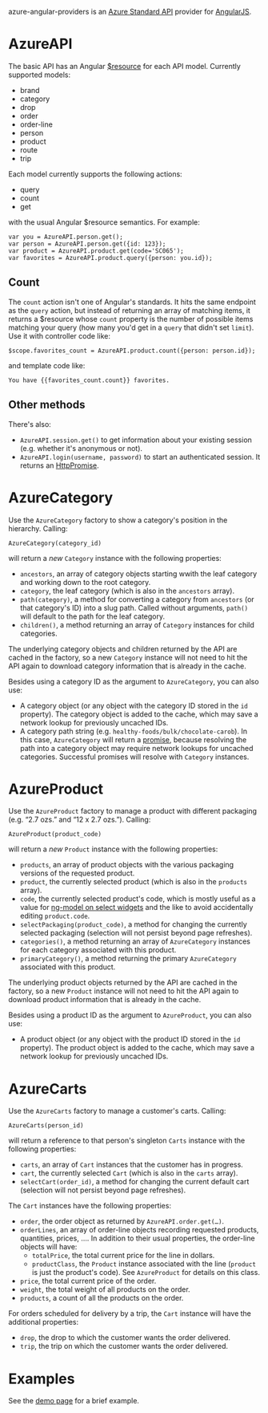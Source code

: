 azure-angular-providers is an [Azure Standard API][api] provider for
[AngularJS][].

AzureAPI
========

The basic API has an Angular [$resource][resource] for each API model.
Currently supported models:

* brand
* category
* drop
* order
* order-line
* person
* product
* route
* trip

Each model currently supports the following actions:

* query
* count
* get

with the usual Angular $resource semantics.  For example:

    var you = AzureAPI.person.get();
    var person = AzureAPI.person.get({id: 123});
    var product = AzureAPI.product.get(code='SC065');
    var favorites = AzureAPI.product.query({person: you.id});

Count
-----

The `count` action isn't one of Angular's standards.  It hits the same
endpoint as the `query` action, but instead of returning an array of
matching items, it returns a $resource whose `count` property is the
number of possible items matching your query (how many you'd get in a
`query` that didn't set `limit`).  Use it with controller code like:

    $scope.favorites_count = AzureAPI.product.count({person: person.id});

and template code like:

    You have {{favorites_count.count}} favorites.

Other methods
-------------

There's also:

* `AzureAPI.session.get()` to get information about your existing
  session (e.g. whether it's anonymous or not).
* `AzureAPI.login(username, password)` to start an authenticated
  session.  It returns an [HttpPromise][].

AzureCategory
=============

Use the `AzureCategory` factory to show a category's position in the
hierarchy.  Calling:

    AzureCategory(category_id)

will return a *new* `Category` instance with the following properties:

* `ancestors`, an array of category objects starting wwith the leaf
  category and working down to the root category.
* `category`, the leaf category (which is also in the `ancestors`
  array).
* `path(category)`, a method for converting a category from
  `ancestors` (or that category's ID) into a slug path.  Called
  without arguments, `path()` will default to the path for the leaf
  category.
* `children()`, a method returning an array of `Category` instances
  for child categories.

The underlying category objects and children returned by the API are
cached in the factory, so a new `Category` instance will not need to
hit the API again to download category information that is already in
the cache.

Besides using a category ID as the argument to `AzureCategory`, you
can also use:

* A category object (or any object with the category ID stored in the
  `id` property).  The category object is added to the cache, which
  may save a network lookup for previously uncached IDs.
* A category path string (e.g. `healthy-foods/bulk/chocolate-carob`).
  In this case, `AzureCategory` will return a [promise][], because
  resolving the path into a category object may require network
  lookups for uncached categories.  Successful promises will resolve
  with `Category` instances.

AzureProduct
============

Use the `AzureProduct` factory to manage a product with different
packaging (e.g. “2.7 ozs.” and “12 x 2.7 ozs.”).  Calling:

    AzureProduct(product_code)

will return a *new* `Product` instance with the following properties:

* `products`, an array of product objects with the various packaging
  versions of the requested product.
* `product`, the currently selected product (which is also in the
  `products` array).
* `code`, the currently selected product's code, which is mostly
  useful as a value for [ng-model on select widgets][select] and the
  like to avoid accidentally editing `product.code`.
* `selectPackaging(product_code)`, a method for changing the currently
  selected packaging (selection will not persist beyond page
  refreshes).
* `categories()`, a method returning an array of `AzureCategory`
  instances for each category associated with this product.
* `primaryCategory()`, a method returning the primary `AzureCategory`
  associated with this product.

The underlying product objects returned by the API are cached in the
factory, so a new `Product` instance will not need to hit the API
again to download product information that is already in the cache.

Besides using a product ID as the argument to `AzureProduct`, you
can also use:

* A product object (or any object with the product ID stored in the
  `id` property).  The product object is added to the cache, which may
  save a network lookup for previously uncached IDs.

AzureCarts
==========

Use the `AzureCarts` factory to manage a customer's carts.  Calling:

    AzureCarts(person_id)

will return a reference to that person's singleton `Carts` instance
with the following properties:

* `carts`, an array of `Cart` instances that the customer has in
  progress.
* `cart`, the currently selected `Cart` (which is also in the `carts`
  array).
* `selectCart(order_id)`, a method for changing the current default
  cart (selection will not persist beyond page refreshes).

The `Cart` instances have the following properties:

* `order`, the order object as returned by `AzureAPI.order.get(…)`.
* `orderLines`, an array of order-line objects recording requested
  products, quantities, prices, ….  In addition to their usual
  properties, the order-line objects will have:
    * `totalPrice`, the total current price for the line in dollars.
    * `productClass`, the `Product` instance associated with the line
      (`product` is just the product's code).  See `AzureProduct` for
      details on this class.
* `price`, the total current price of the order.
* `weight`, the total weight of all products on the order.
* `products`, a count of all the products on the order.

For orders scheduled for delivery by a trip, the `Cart` instance will
have the additional properties:

* `drop`, the drop to which the customer wants the order delivered.
* `trip`, the trip on which the customer wants the order delivered.

Examples
========

See the [demo page][demo] for a brief example.

[api]: https://github.com/azurestandard/api-spec
[AngularJS]: https://angularjs.org/
[resource]: https://docs.angularjs.org/api/ngResource/service/$resource
[HttpPromise]: https://docs.angularjs.org/api/ng/service/$http#general-usage
[promise]: https://docs.angularjs.org/api/ng/service/$q#the-promise-api
[select]: https://docs.angularjs.org/api/ng/directive/select
[demo]: example.html
